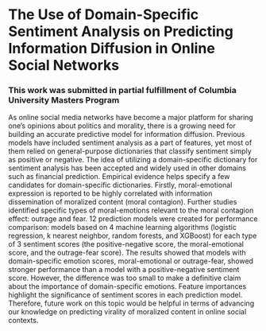 # The Use of Domain-Specific Sentiment Analysis on Predicting Information Diffusion in Online Social Networks
### **This work was submitted in partial fulfillment of Columbia University Masters Program**

As online social media networks have become a major platform for sharing one’s opinions about politics and morality, there is a growing need for building an accurate predictive model for information diffusion. Previous models have included sentiment analysis as a part of features, yet most of them relied on general-purpose dictionaries that classify sentiment simply as positive or negative. The idea of utilizing a domain-specific dictionary for sentiment analysis has been accepted and widely used in other domains such as financial prediction. Empirical evidence helps specify a few candidates for domain-specific dictionaries. Firstly, moral-emotional expression is reported to be highly correlated with information dissemination of moralized content (moral contagion). Further studies identified specific types of moral-emotions relevant to the moral contagion effect: outrage and fear. 12 prediction models were created for performance comparison: models based on 4 machine learning algorithms (logistic regression, k nearest neighbor, random forests, and XGBoost) for each type of 3 sentiment scores (the positive-negative score, the moral-emotional score, and the outrage-fear score). The results showed that models with domain-specific emotion scores, moral-emotional or outrage-fear, showed stronger performance than a model with a positive-negative sentiment score. However, the difference was too small to make a definitive claim about the importance of domain-specific emotions. Feature importances highlight the significance of sentiment scores in each prediction model. Therefore, future work on this topic would be helpful in terms of advancing our knowledge on predicting virality of moralized content in online social contexts.
